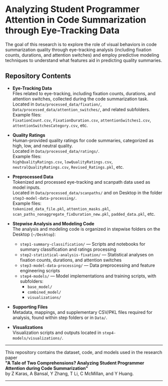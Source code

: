 # Analyzing Student Programmer Attention in Code Summarization through Eye-Tracking Data

The goal of this research is to explore the role of visual behaviors in code summarization quality through eye-tracking analysis (including fixation counts, durations, and attention switches) and employ predictive modeling techniques to understand what features aid in predicting quality summaries.

## Repository Contents

- **Eye-Tracking Data**  
  Files related to eye-tracking, including fixation counts, durations, and attention switches, collected during the code summarization task.  
  Located in `Data/processed_data/fixation/`, `Data/processed_data/attention_switches/`, and related subfolders.  
  Example files:  
  `FixationCount.csv`, `FixationDuration.csv`, `attentionSwitches1.csv`, `attentionSwitchesCategory.csv`, etc.

- **Quality Ratings**  
  Human-provided quality ratings for code summaries, categorized as high, low, and neutral quality.  
  Located in `Data/processed_data/ratings/`.  
  Example files:  
  `highQualityRatings.csv`, `lowQualityRatings.csv`, `neutralQualityRatings.csv`, `Revised_Ratings.pkl`, etc.

- **Preprocessed Data**  
  Tokenized and processed eye-tracking and scanpath data used as model inputs.  
  Located in `Data/processed_data/scanpaths/` and on Desktop in the folder `step3-model-data-processing/`.  
  Example files:  
  `tokenized_data_file.pkl`, `attention_masks.pkl`, `scan_paths_nonaggregate_fixDuration_new.pkl`, `padded_data.pkl`, etc.

- **Stepwise Analysis and Modeling Code**  
  The analysis and modeling code is organized in stepwise folders on the Desktop (`~/Desktop`):  
  - `step1-summary-classification/` — Scripts and notebooks for summary classification and ratings processing  
  - `step2-statistical-analysis-fixation/` — Statistical analyses on fixation counts, durations, and attention switches  
  - `step3-model-data-processing/` — Data preprocessing and feature engineering scripts  
  - `step4-models/` — Model implementations and training scripts, with subfolders:  
    - `base_model/`  
    - `combined_model/`  
    - `visualizations/`

- **Supporting Files**  
  Metadata, mappings, and supplementary CSV/PKL files required for analysis, found within step folders or in `Data/`.

- **Visualizations**  
  Visualization scripts and outputs located in `step4-models/visualizations/`.


---

This repository contains the dataset, code, and models used in the research paper  
**"A Tale of Two Comprehensions? Analyzing Student Programmer Attention during Code Summarization"**  
by Z Karas, A Bansal, Y Zhang, T Li, C McMillan, and Y Huang.

---

